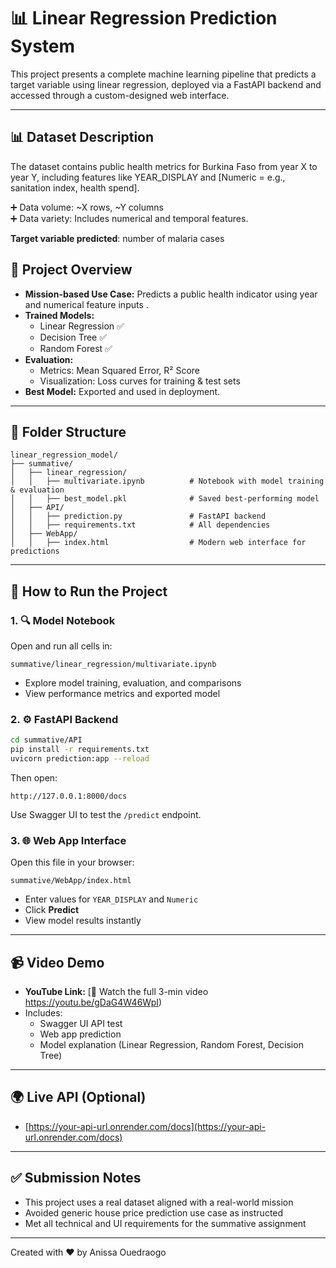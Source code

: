 # 📊 Linear Regression Prediction System

This project presents a complete machine learning pipeline that predicts a target variable using linear regression, deployed via a FastAPI backend and accessed through a custom-designed web interface.

---
## 📊 Dataset Description

The dataset contains public health metrics for Burkina Faso from year X to year Y, including features like YEAR_DISPLAY and [Numeric = e.g., sanitation index, health spend].

➕ Data volume: ~X rows, ~Y columns  
➕ Data variety: Includes numerical and temporal features.

**Target variable predicted**: number of malaria cases


## 🧠 Project Overview
- **Mission-based Use Case:** Predicts a public health indicator using year and numerical feature inputs .
- **Trained Models:**
  - Linear Regression ✅
  - Decision Tree ✅
  - Random Forest ✅
- **Evaluation:**
  - Metrics: Mean Squared Error, R² Score
  - Visualization: Loss curves for training & test sets
- **Best Model:** Exported and used in deployment.

---

## 📁 Folder Structure
```
linear_regression_model/
├── summative/
│   ├── linear_regression/
│   │   ├── multivariate.ipynb          # Notebook with model training & evaluation
│   │   ├── best_model.pkl              # Saved best-performing model
│   ├── API/
│   │   ├── prediction.py               # FastAPI backend
│   │   ├── requirements.txt            # All dependencies
│   ├── WebApp/
│   │   ├── index.html                  # Modern web interface for predictions
```

---

## 🚀 How to Run the Project

### 1. 🔍 Model Notebook
Open and run all cells in:
```
summative/linear_regression/multivariate.ipynb
```
- Explore model training, evaluation, and comparisons
- View performance metrics and exported model

### 2. ⚙️ FastAPI Backend
```bash
cd summative/API
pip install -r requirements.txt
uvicorn prediction:app --reload
```
Then open:
```
http://127.0.0.1:8000/docs
```
Use Swagger UI to test the `/predict` endpoint.

### 3. 🌐 Web App Interface
Open this file in your browser:
```
summative/WebApp/index.html
```
- Enter values for `YEAR_DISPLAY` and `Numeric`
- Click **Predict**
- View model results instantly

---

## 📹 Video Demo
- **YouTube Link:** [🔗 Watch the full 3-min video https://youtu.be/gDaG4W46WpI)
- Includes:
  - Swagger UI API test
  - Web app prediction
  - Model explanation (Linear Regression, Random Forest, Decision Tree)

---

## 🌍 Live API (Optional)
- [https://your-api-url.onrender.com/docs](https://your-api-url.onrender.com/docs)

---

## ✅ Submission Notes
- This project uses a real dataset aligned with a real-world mission
- Avoided generic house price prediction use case as instructed
- Met all technical and UI requirements for the summative assignment

---

Created with ❤️ by Anissa Ouedraogo

